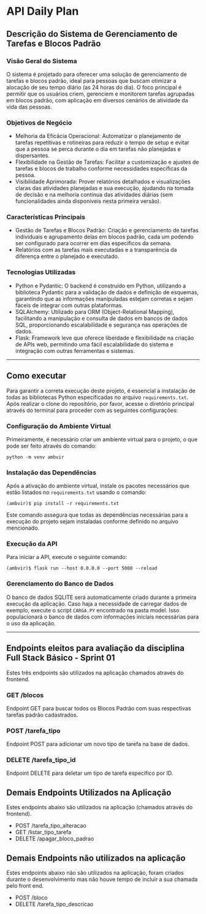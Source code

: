 # API Daily Plan

## Descrição do Sistema de Gerenciamento de Tarefas e Blocos Padrão

### Visão Geral do Sistema

O sistema é projetado para oferecer uma solução de gerenciamento de tarefas e blocos padrão, ideal para pessoas que buscam otimizar a alocação de seu tempo diário (as 24 horas do dia). O foco principal é permitir que os usuários criem, gerenciem e monitorem tarefas agrupadas em blocos padrão, com aplicação em diversos cenários de atividade da vida das pessoas.

### Objetivos de Negócio

- Melhoria da Eficácia Operacional: Automatizar o planejamento de tarefas repetitivas e rotineiras para reduzir o tempo de setup e evitar que a pessoa se perca durante o dia em tarefas não planejadas e dispersantes.
- Flexibilidade na Gestão de Tarefas: Facilitar a customização e ajustes de tarefas e blocos de trabalho conforme necessidades específicas da pessoa.
- Visibilidade Aprimorada: Prover relatórios detalhados e visualizações claras das atividades planejadas e sua execução, ajudando na tomada de decisão e na melhoria contínua das atividades diárias (sem funcionalidades ainda disponíveis nesta primeira versão).

### Características Principais

- Gestão de Tarefas e Blocos Padrão: Criação e gerenciamento de tarefas individuais e agrupamento delas em blocos padrão, cada um podendo ser configurado para ocorrer em dias específicos da semana.
- Relatórios com as tarefas mais executadas e a transparência da diferença entre o planejado e executado.

### Tecnologias Utilizadas

- Python e Pydantic: O backend é construído em Python, utilizando a biblioteca Pydantic para a validação de dados e definição de esquemas, garantindo que as informações manipuladas estejam corretas e sejam fáceis de integrar com outras plataformas.
- SQLAlchemy: Utilizado para ORM (Object-Relational Mapping), facilitando a manipulação e consulta de dados em bancos de dados SQL, proporcionando escalabilidade e segurança nas operações de dados.
- Flask: Framework leve que oferece liberdade e flexibilidade na criação de APIs web, permitindo uma fácil escalabilidade do sistema e integração com outras ferramentas e sistemas.

---
## Como executar 

Para garantir a correta execução deste projeto, é essencial a instalação de todas as bibliotecas Python especificadas no arquivo `requirements.txt`. Após realizar o clone do repositório, por favor, acesse o diretório principal através do terminal para proceder com as seguintes configurações:

### Configuração do Ambiente Virtual

Primeiramente, é necessário criar um ambiente virtual para o projeto, o que pode ser feito através do comando:

```comando
python -m venv ambvir
```

### Instalação das Dependências

Após a ativação do ambiente virtual, instale os pacotes necessários que estão listados no `requirements.txt` usando o comando:

```
(ambvir)$ pip install -r requirements.txt
```

Este comando assegura que todas as dependências necessárias para a execução do projeto sejam instaladas conforme definido no arquivo mencionado.

### Execução da API

Para iniciar a API, execute o seguinte comando:

```
(ambvir)$ flask run --host 0.0.0.0 --port 5000 --reload
```

### Gerenciamento do Banco de Dados

O banco de dados SQLITE será automaticamente criado durante a primeira execução da aplicação. Caso haja a necessidade de carregar dados de exemplo, execute o script `CARGA.PY` encontrado na pasta model. Isso populacionará o banco de dados com informações iniciais necessárias para o uso da aplicação.

---
## Endpoints eleitos para avaliação da disciplina Full Stack Básico - Sprint 01

Estes três endpoints são utilizados na aplicação chamados através do frontend.

### GET /blocos

Endpoint GET para buscar todos os Blocos Padrão com suas respectivas tarefas padrão cadastrados.

### POST /tarefa_tipo

Endpoint POST para adicionar um novo tipo de tarefa na base de dados.

### DELETE /tarefa_tipo_id

Endpoint DELETE para deletar um tipo de tarefa específico por ID.

## Demais Endpoints Utilizados na Aplicação 

Estes endpoints abaixo são utilizados na aplicação (chamados através do frontend).

- POST /tarefa_tipo_alteracao
- GET /listar_tipo_tarefa
- DELETE /apagar_bloco_padrao

## Demais Endpoints não utilizados na aplicação

Estes endpoints abaixo não são utilizados na aplicação, foram criados durante o desenvolvimento mas não houve tempo de incluir a sua chamada pelo front end.

- POST /bloco
- DELETE /tarefa_tipo_descricao
